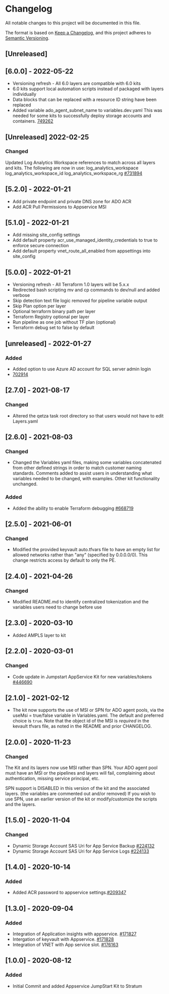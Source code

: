 # Changelog

All notable changes to this project will be documented in this file.

The format is based on [Keep a Changelog](https://keepachangelog.com/en/1.0.0/),
and this project adheres to [Semantic Versioning](https://semver.org/spec/v2.0.0.html).

## [Unreleased]

## [6.0.0] - 2022-05-22
- Versioning refresh - All 6.0 layers are compatible with 6.0 kits
- 6.0 kits support local automation scripts instead of packaged with layers individually
- Data blocks that can be replaced with a resource ID string have been replaced
- Added variable ado_agent_subnet_name to variables.dev.yaml
This was needed for some kits to successfully deploy storage accounts and containers.
[749262](https://dev.azure.com/ATTDevOps/ATT%20Cloud/_workitems/edit/749262/)

## [Unreleased] 2022-02-25
### Changed
Updated Log Analytics Workspace references to match across all layers and kits. The following are now in use:
log_analytics_workspace
log_analytics_workspace_id
log_analytics_workspace_rg
[#731894](https://dev.azure.com/ATTDevOps/ATT%20Cloud/_workitems/edit/731894/)

## [5.2.0] - 2022-01-21
- Add private endpoint and private DNS zone for ADO ACR
- Add ACR Pull Permissions to Appservice MSI

## [5.1.0] - 2022-01-21
- Add missing site_config settings
- Add default property acr_use_managed_identity_credentials to true to enforce secure connection
- Add default property vnet_route_all_enabled from appsettings into site_config

## [5.0.0] - 2022-01-21
- Versioning refresh - All Terraform 1.0 layers will be 5.x.x
- Redirected bash scripting mv and cp commands to dev/null and added verbose
- Skip detection text file logic removed for pipeline variable output
- Skip Plan option per layer
- Optional terraform binary path per layer
- Terraform Registry optional per layer
- Run pipeline as one job without TF plan (optional)
- Terraform debug set to false by default

## [unreleased] - 2022-01-27
### Added
- Added option to use Azure AD account for SQL server admin login
- [702914](https://dev.azure.com/ATTDevOps/ATT%20Cloud/_workitems/edit/702914/)

## [2.7.0] - 2021-08-17
### Changed
- Altered the qetza task root directory so that users would not have to edit Layers.yaml

## [2.6.0] - 2021-08-03
### Changed
- Changed the Variables yaml files, making some variables concatenated from other defined strings in order to match customer naming standards. Comments added to assist users in understanding what variables needed to be changed, with examples. Other kit functionality unchanged. 

### Added
- Added the ability to enable Terraform debugging [#668719](https://dev.azure.com/ATTDevOps/ATT%20Cloud/_workitems/edit/668719)

## [2.5.0] - 2021-06-01
### Changed
- Modified the provided keyvault auto.tfvars file to have an empty list for allowed networks rather than "any" (specified by 0.0.0.0/0). This change restricts access by default to only the PE. 

## [2.4.0] - 2021-04-26

### Changed
- Modified README.md to identify centralized tokenization and the variables users need to change before use


## [2.3.0] - 2020-03-10
- Added AMPLS layer to kit
## [2.2.0] - 2020-03-01

### Changed

- Code update in Jumpstart AppService Kit for new variables/tokens [#446690](https://dev.azure.com/ATTDevOps/ATT%20Cloud/_workitems/edit/446690)

## [2.1.0] - 2021-02-12

- The kit now supports the use of MSI or SPN for ADO agent pools, via the useMsi = true/false variable in Variables.yaml. The default and preferred choice is `true`. Note that the object id of the MSI is _required_ in the kevault tfvars file, as noted in the README and prior CHANGELOG.

## [2.0.0] - 2020-11-23

### Changed

The Kit and its layers now use MSI rather than SPN. Your ADO agent pool must have an MSI or the pipelines and layers will fail, complaining about authentication, missing service principal, etc.

SPN support is DISABLED in this version of the kit and the associated layers. (the variables are commented out and/or removed) If you wish to use SPN, use an earlier version of the kit or modify/customize the scripts and the layers.

## [1.5.0] - 2020-11-04

### Changed

- Dynamic Storage Account SAS Uri for App Service Backup [#224132](https://dev.azure.com/ATTDevOps/ATT%20Cloud/_workitems/edit/224132)
- Dynamic Storage Account SAS Uri for App Service Logs [#224133](https://dev.azure.com/ATTDevOps/ATT%20Cloud/_workitems/edit/224133)

## [1.4.0] - 2020-10-14

### Added

- Added ACR password to appservice settings.[#209347](https://dev.azure.com/ATTDevOps/06a79111-55ca-40be-b4ff-0982bd47e87c/_workitems/edit/209347)

## [1.3.0] - 2020-09-04

### Added

- Integration of Application insights with appservice. [#171827](https://dev.azure.com/ATTDevOps/06a79111-55ca-40be-b4ff-0982bd47e87c/_workitems/edit/171827)
- Intergation of keyvault with Appservice. [#171828](https://dev.azure.com/ATTDevOps/06a79111-55ca-40be-b4ff-0982bd47e87c/_workitems/edit/171828)
- Integration of VNET with App service slot. [#176163](https://dev.azure.com/ATTDevOps/06a79111-55ca-40be-b4ff-0982bd47e87c/_workitems/edit/176163)

## [1.0.0] - 2020-08-12

### Added

- Initial Commit and added Appservice JumpStart Kit to Stratum
